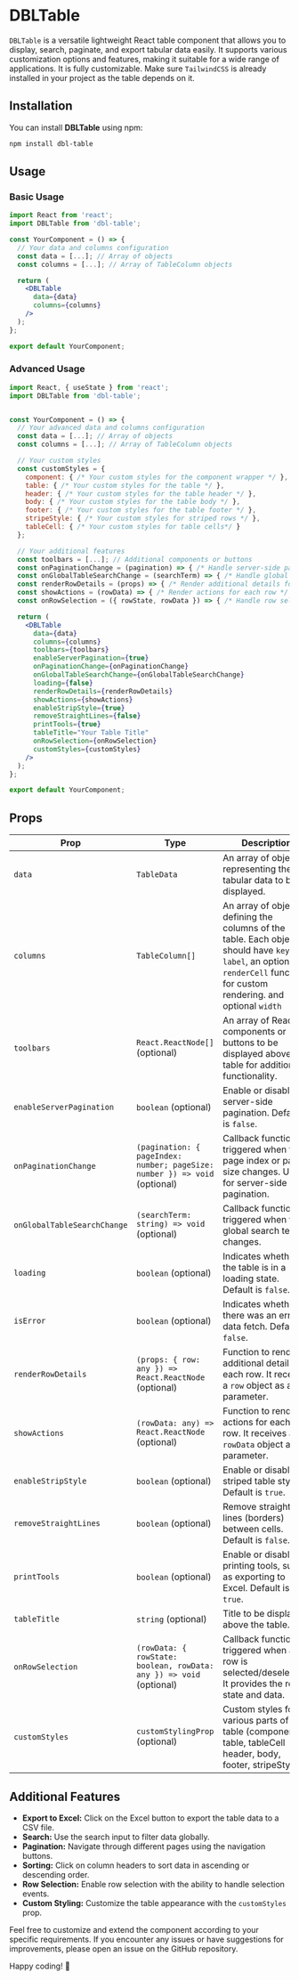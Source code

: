 # DBLTable

`DBLTable` is a versatile lightweight React table component that allows you to display, search, paginate, and export tabular data easily. It supports various customization options and features, making it suitable for a wide range of applications. It is fully customizable. Make sure `TailwindCSS` is already installed in your project as the table depends on it.

## Installation

You can install **DBLTable** using npm:

```bash
npm install dbl-table
```

## Usage

### Basic Usage

```jsx
import React from 'react';
import DBLTable from 'dbl-table';

const YourComponent = () => {
  // Your data and columns configuration
  const data = [...]; // Array of objects
  const columns = [...]; // Array of TableColumn objects

  return (
    <DBLTable
      data={data}
      columns={columns}
    />
  );
};

export default YourComponent;
```

### Advanced Usage

```jsx
import React, { useState } from 'react';
import DBLTable from 'dbl-table';


const YourComponent = () => {
  // Your advanced data and columns configuration
  const data = [...]; // Array of objects
  const columns = [...]; // Array of TableColumn objects

  // Your custom styles
  const customStyles = {
    component: { /* Your custom styles for the component wrapper */ },
    table: { /* Your custom styles for the table */ },
    header: { /* Your custom styles for the table header */ },
    body: { /* Your custom styles for the table body */ },
    footer: { /* Your custom styles for the table footer */ },
    stripeStyle: { /* Your custom styles for striped rows */ },
    tableCell: { /* Your custom styles for table cells*/ }
  };

  // Your additional features
  const toolbars = [...]; // Additional components or buttons
  const onPaginationChange = (pagination) => { /* Handle server-side pagination */ };
  const onGlobalTableSearchChange = (searchTerm) => { /* Handle global table search */ };
  const renderRowDetails = (props) => { /* Render additional details for each row */ };
  const showActions = (rowData) => { /* Render actions for each row */ };
  const onRowSelection = ({ rowState, rowData }) => { /* Handle row selection */ };

  return (
    <DBLTable
      data={data}
      columns={columns}
      toolbars={toolbars}
      enableServerPagination={true}
      onPaginationChange={onPaginationChange}
      onGlobalTableSearchChange={onGlobalTableSearchChange}
      loading={false}
      renderRowDetails={renderRowDetails}
      showActions={showActions}
      enableStripStyle={true}
      removeStraightLines={false}
      printTools={true}
      tableTitle="Your Table Title"
      onRowSelection={onRowSelection}
      customStyles={customStyles}
    />
  );
};

export default YourComponent;
```

## Props

| Prop                        | Type                                                  | Description                                                                                                                                                 |
| --------------------------- | ----------------------------------------------------- | ----------------------------------------------------------------------------------------------------------------------------------------------------------- |
| `data`                      | `TableData`                                           | An array of objects representing the tabular data to be displayed.                                                                                          |
| `columns`                   | `TableColumn[]`                                       | An array of objects defining the columns of the table. Each object should have `key`, `label`, an optional `renderCell` function for custom rendering. and optional `width` |
| `toolbars`                  | `React.ReactNode[]` (optional)                        | An array of React components or buttons to be displayed above the table for additional functionality.                                                     |
| `enableServerPagination`    | `boolean` (optional)                                  | Enable or disable server-side pagination. Default is `false`.                                                                                                |
| `onPaginationChange`        | `(pagination: { pageIndex: number; pageSize: number }) => void` (optional) | Callback function triggered when the page index or page size changes. Useful for server-side pagination.                                                   |
| `onGlobalTableSearchChange` | `(searchTerm: string) => void` (optional)              | Callback function triggered when the global search term changes.                                                                                             |
| `loading`                   | `boolean` (optional)                                  | Indicates whether the table is in a loading state. Default is `false`.                                                                                        |
| `isError`                   | `boolean` (optional)                                  | Indicates whether there was an error in data fetch. Default is `false`.                                                                                        |
| `renderRowDetails`          | `(props: { row: any }) => React.ReactNode` (optional)  | Function to render additional details for each row. It receives a `row` object as a parameter.                                                              |
| `showActions`               | `(rowData: any) => React.ReactNode` (optional)        | Function to render actions for each row. It receives a `rowData` object as a parameter.                                                                     |
| `enableStripStyle`          | `boolean` (optional)                                  | Enable or disable striped table styling. Default is `true`.                                                                                                  |
| `removeStraightLines`       | `boolean` (optional)                                  | Remove straight lines (borders) between cells. Default is `false`.                                                                                           |
| `printTools`                | `boolean` (optional)                                  | Enable or disable printing tools, such as exporting to Excel. Default is `true`.                                                                             |
| `tableTitle`                | `string` (optional)                                   | Title to be displayed above the table.                                                                                                                     |
| `onRowSelection`            | `(rowData: { rowState: boolean, rowData: any }) => void` (optional) | Callback function triggered when a row is selected/deselected. It provides the row state and data.                                                     |
| `customStyles`              | `customStylingProp` (optional)                        | Custom styles for various parts of the table (component, table, tableCell header, body, footer, stripeStyle).                                                         |

## Additional Features

- **Export to Excel:** Click on the Excel button to export the table data to a CSV file.
- **Search:** Use the search input to filter data globally.
- **Pagination:** Navigate through different pages using the navigation buttons.
- **Sorting:** Click on column headers to sort data in ascending or descending order.
- **Row Selection:** Enable row selection with the ability to handle selection events.
- **Custom Styling:** Customize the table appearance with the `customStyles` prop.

Feel free to customize and extend the component according to your specific requirements. If you encounter any issues or have suggestions for improvements, please open an issue on the GitHub repository.


Happy coding! 🚀
